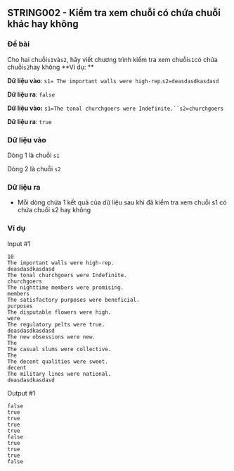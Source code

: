 ## STRING002 - Kiểm tra xem chuỗi có chứa chuỗi khác hay không

### Đề bài
Cho hai chuỗi`s1`và`s2`, hãy viết chương trình kiểm tra xem chuỗi`s1`có chứa chuỗi`s2`hay không
**Ví dụ:  **


**Dữ liệu vào**: `s1= The important walls were high-rep`.`s2=deasdasdkasdasd` 

**Dữ liệu ra**: `false`

**Dữ liệu vào:** `s1=The tonal churchgoers were Indefinite.``s2=churchgoers`

**Dữ liệu ra**: `true`

### Dữ liệu vào

Dòng 1 là chuỗi `s1`

Dòng 2 là chuỗi `s2`

### Dữ liệu ra

- Mỗi dòng chứa 1 kết quả của dữ liệu sau khi đã kiểm tra xem chuỗi s1 có chứa chuối s2 hay không

### Ví dụ

Input #1 
```
10
The important walls were high-rep.
deasdasdkasdasd
The tonal churchgoers were Indefinite.
churchgoers
The nighttime members were promising.
members
The satisfactory purposes were beneficial.
purposes
The disputable flowers were high.
were
The regulatory pelts were true.
deasdasdkasdasd
The new obsessions were new.
The
The casual slums were collective.
The
The decent qualities were sweet.
decent
The military lines were national.
deasdasdkasdasd
```


Output #1 
```
false
true
true
true
true
false
true
true
true
false
```
